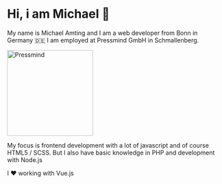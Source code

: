 # Hi, i am Michael 🤟

My name is Michael Amting and I am a web developer from Bonn in Germany 🇩🇪 I am employed at Pressmind GmbH in Schmallenberg.

<a href="https://github.com/pressmind" target="_blank"><img src="https://www.pressmind.de/files/pm_logo.svg" alt="Pressmind" width="200"/></a>

My focus is frontend development with a lot of javascript and of course HTML5 / SCSS. But I also have basic knowledge in PHP and development with Node.js

I ❤️ working with Vue.js
